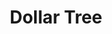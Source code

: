 ---
title: "Dollar Tree"
url: /littleton/dollar-tree-west-littleton-boulevard/
shop: variety store
---